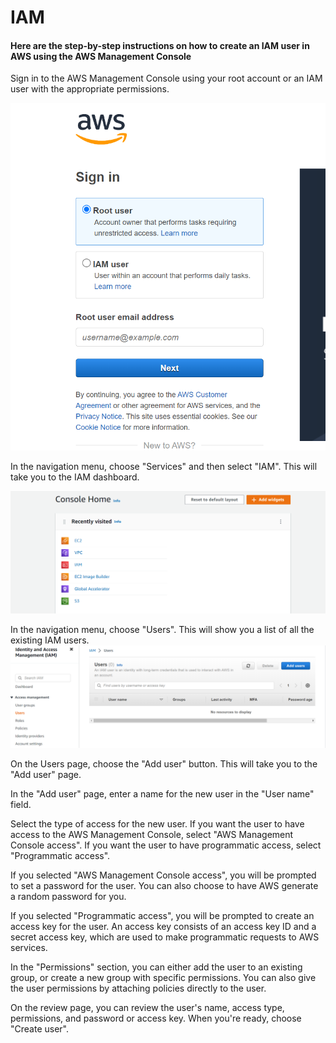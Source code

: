 # IAM
#### Here are the step-by-step instructions on how to create an IAM user in AWS using the AWS Management Console

Sign in to the AWS Management Console using your root account or an IAM user with the appropriate permissions.

![aws console!](https://raw.githubusercontent.com/babikolli/IAM/6e941088b4cce18e7e72c7a6fe19a6f5493ab5c2/Screenshot_20230123_162853.png)

In the navigation menu, choose "Services" and then select "IAM". This will take you to the IAM dashboard.

![console home!](https://raw.githubusercontent.com/babikolli/IAM/4f70670dbed0da46056cd050a673d0c42b674281/Screenshot_20230123_163336.png)

In the navigation menu, choose "Users". This will show you a list of all the existing IAM users.
![users!](Screenshot_20230123_174816.png)

On the Users page, choose the "Add user" button. This will take you to the "Add user" page.

In the "Add user" page, enter a name for the new user in the "User name" field.

Select the type of access for the new user. If you want the user to have access to the AWS Management Console, select "AWS Management Console access". If you want the user to have programmatic access, select "Programmatic access".

If you selected "AWS Management Console access", you will be prompted to set a password for the user. You can also choose to have AWS generate a random password for you.

If you selected "Programmatic access", you will be prompted to create an access key for the user. An access key consists of an access key ID and a secret access key, which are used to make programmatic requests to AWS services.

In the "Permissions" section, you can either add the user to an existing group, or create a new group with specific permissions. You can also give the user permissions by attaching policies directly to the user.

On the review page, you can review the user's name, access type, permissions, and password or access key. When you're ready, choose "Create user".
